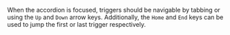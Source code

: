 When the accordion is focused, triggers should be navigable by tabbing or using the `Up` and `Down` arrow keys. Additionally, the `Home` and `End` keys can be used to jump the first or last trigger respectively.
